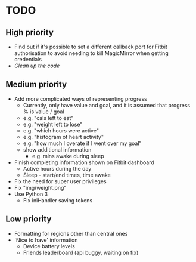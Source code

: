TODO
==

## High priority
* Find out if it's possible to set a different callback port for Fitbit authorisation to avoid needing to kill MagicMirror when getting credentials
* _Clean up the code_

## Medium priority
* Add more complicated ways of representing progress
	* Currently, only have value and goal, and it is assumed that progress % is value / goal
	* e.g. "cals left to eat"
	* e.g. "weight left to lose"
	* e.g. "which hours were active"
	* e.g. "histogram of heart activity"
	* e.g. "how much I overate if I went over my goal"
	* show additional information
		* e.g. mins awake during sleep
* Finish completing information shown on Fitbit dashboard
	* Active hours during the day
	* Sleep - start/end times, time awake
* Fix the need for super user privileges
* Fix "img/weight.png"
* Use Python 3
	* Fix iniHandler saving tokens

## Low priority
* Formatting for regions other than central ones
* 'Nice to have' information
	* Device battery levels
	* Friends leaderboard (api buggy, waiting on fix)
